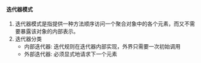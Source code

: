 #### 迭代器模式
 
 1. 迭代器模式是指提供一种方法顺序访问一个聚合对象中的各个元素，而又不需要暴露该对象的内部表示。
 2. 迭代器分类
    - 内部迭代器: 迭代规则在迭代器内部实现，外界只需要一次初始调用
    - 外部迭代器: 必须显式地请求下一个元素